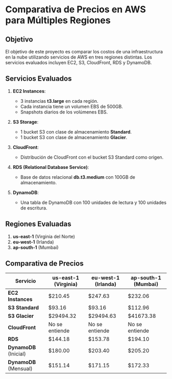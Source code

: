 # Comparativa de Precios en AWS para Múltiples Regiones

## Objetivo
El objetivo de este proyecto es comparar los costos de una infraestructura en la nube utilizando servicios de AWS en tres regiones distintas. Los servicios evaluados incluyen EC2, S3, CloudFront, RDS y DynamoDB.

## Servicios Evaluados

1. **EC2 Instances**:
   - 3 instancias **t3.large** en cada región.
   - Cada instancia tiene un volumen EBS de 500GB.
   - Snapshots diarios de los volúmenes EBS.

2. **S3 Storage**:
   - 1 bucket S3 con clase de almacenamiento **Standard**.
   - 1 bucket S3 con clase de almacenamiento **Glacier**.

3. **CloudFront**:
   - Distribución de CloudFront con el bucket S3 Standard como origen.

4. **RDS (Relational Database Service)**:
   - Base de datos relacional **db.t3.medium** con 100GB de almacenamiento.

5. **DynamoDB**:
   - Una tabla de DynamoDB con 100 unidades de lectura y 100 unidades de escritura.

## Regiones Evaluadas

1. **us-east-1** (Virginia del Norte)
2. **eu-west-1** (Irlanda)
3. **ap-south-1** (Mumbai)

## Comparativa de Precios

| **Servicio**         | **us-east-1 (Virginia)** | **eu-west-1 (Irlanda)** | **ap-south-1 (Mumbai)** |
|----------------------|--------------------------|-------------------------|-------------------------|
| **EC2 Instances**     | $210.45                  | $247.63                 | $232.06                 |
| **S3 Standard**       | $93.16                   | $93.16                  | $112.96                 |
| **S3 Glacier**        | $29494.32                | $29494.63               | $41673.38               |
| **CloudFront**        | No se entiende           | No se entiende          | No se entiende          |
| **RDS**               | $144.18                  | $153.78                 | $194.10                 |
| **DynamoDB** (Inicial) | $180.00                  | $203.40                 | $205.20                 |
| **DynamoDB** (Mensual) | $151.14                  | $171.15                 | $172.33                 |


